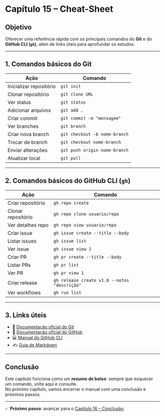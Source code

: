 # Capítulo 15 – Cheat-Sheet

## Objetivo
Oferecer uma referência rápida com os principais comandos do **Git** e do **GitHub CLI (`gh`)**, além de links úteis para aprofundar os estudos.

---

## 1. Comandos básicos do Git

| Ação                  | Comando                          |
|-----------------------|----------------------------------|
| Inicializar repositório | `git init`                     |
| Clonar repositório    | `git clone URL`                  |
| Ver status            | `git status`                     |
| Adicionar arquivos    | `git add .`                      |
| Criar commit          | `git commit -m "mensagem"`       |
| Ver branches          | `git branch`                     |
| Criar nova branch     | `git checkout -b nome-branch`    |
| Trocar de branch      | `git checkout nome-branch`       |
| Enviar alterações     | `git push origin nome-branch`    |
| Atualizar local       | `git pull`                       |

---

## 2. Comandos básicos do GitHub CLI (`gh`)

| Ação                  | Comando                                      |
|-----------------------|----------------------------------------------|
| Criar repositório     | `gh repo create`                             |
| Clonar repositório    | `gh repo clone usuario/repo`                 |
| Ver detalhes repo     | `gh repo view usuario/repo`                  |
| Criar issue           | `gh issue create --title --body`             |
| Listar issues         | `gh issue list`                              |
| Ver issue             | `gh issue view 1`                            |
| Criar PR              | `gh pr create --title --body`                |
| Listar PRs            | `gh pr list`                                 |
| Ver PR                | `gh pr view 1`                               |
| Criar release         | `gh release create v1.0 --notes "descrição"` |
| Ver workflows         | `gh run list`                                |

---

## 3. Links úteis
- 📖 [Documentação oficial do Git](https://git-scm.com/doc)  
- 🐙 [Documentação oficial do GitHub](https://docs.github.com)  
- 💻 [Manual do GitHub CLI](https://cli.github.com/manual)  
- ✍️ [Guia de Markdown](https://www.markdownguide.org/)  

---

## Conclusão
Este capítulo funciona como um **resumo de bolso**: sempre que esquecer um comando, volte aqui e consulte.  
No próximo capítulo, vamos encerrar o manual com uma conclusão e próximos passos.  

---

✅ **Próximo passo**: avançar para o [Capítulo 16 – Conclusão](./16-conclusao.md).
